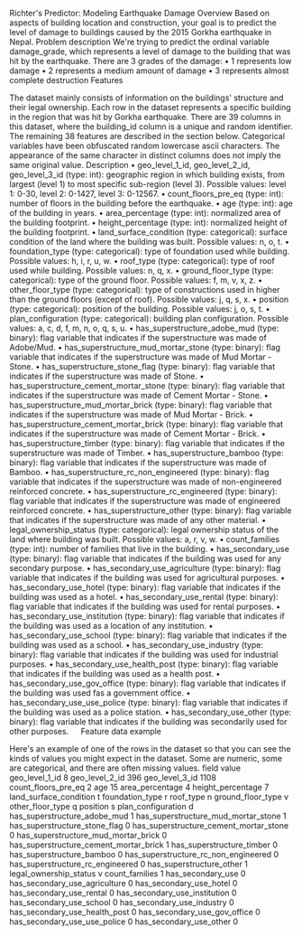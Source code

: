 Richter's Predictor: Modeling Earthquake Damage 
Overview
Based on aspects of building location and construction, your goal is to predict the level of damage to buildings caused by the 2015 Gorkha earthquake in Nepal.
Problem description
We're trying to predict the ordinal variable damage_grade, which represents a level of damage to the building that was hit by the earthquake. There are 3 grades of the damage:
•	1 represents low damage 
•	2 represents a medium amount of damage 
•	3 represents almost complete destruction 
Features

The dataset mainly consists of information on the buildings' structure and their legal ownership. Each row in the dataset represents a specific building in the region that was hit by Gorkha earthquake.
There are 39 columns in this dataset, where the building_id column is a unique and random identifier. The remaining 38 features are described in the section below. Categorical variables have been obfuscated random lowercase ascii characters. The appearance of the same character in distinct columns does not imply the same original value.
Description
•	geo_level_1_id, geo_level_2_id, geo_level_3_id (type: int): geographic region in which building exists, from largest (level 1) to most specific sub-region (level 3). Possible values: level 1: 0-30, level 2: 0-1427, level 3: 0-12567. 
•	count_floors_pre_eq (type: int): number of floors in the building before the earthquake. 
•	age (type: int): age of the building in years. 
•	area_percentage (type: int): normalized area of the building footprint. 
•	height_percentage (type: int): normalized height of the building footprint. 
•	land_surface_condition (type: categorical): surface condition of the land where the building was built. Possible values: n, o, t. 
•	foundation_type (type: categorical): type of foundation used while building. Possible values: h, i, r, u, w. 
•	roof_type (type: categorical): type of roof used while building. Possible values: n, q, x. 
•	ground_floor_type (type: categorical): type of the ground floor. Possible values: f, m, v, x, z. 
•	other_floor_type (type: categorical): type of constructions used in higher than the ground floors (except of roof). Possible values: j, q, s, x. 
•	position (type: categorical): position of the building. Possible values: j, o, s, t. 
•	plan_configuration (type: categorical): building plan configuration. Possible values: a, c, d, f, m, n, o, q, s, u. 
•	has_superstructure_adobe_mud (type: binary): flag variable that indicates if the superstructure was made of Adobe/Mud. 
•	has_superstructure_mud_mortar_stone (type: binary): flag variable that indicates if the superstructure was made of Mud Mortar - Stone. 
•	has_superstructure_stone_flag (type: binary): flag variable that indicates if the superstructure was made of Stone. 
•	has_superstructure_cement_mortar_stone (type: binary): flag variable that indicates if the superstructure was made of Cement Mortar - Stone. 
•	has_superstructure_mud_mortar_brick (type: binary): flag variable that indicates if the superstructure was made of Mud Mortar - Brick. 
•	has_superstructure_cement_mortar_brick (type: binary): flag variable that indicates if the superstructure was made of Cement Mortar - Brick. 
•	has_superstructure_timber (type: binary): flag variable that indicates if the superstructure was made of Timber. 
•	has_superstructure_bamboo (type: binary): flag variable that indicates if the superstructure was made of Bamboo. 
•	has_superstructure_rc_non_engineered (type: binary): flag variable that indicates if the superstructure was made of non-engineered reinforced concrete. 
•	has_superstructure_rc_engineered (type: binary): flag variable that indicates if the superstructure was made of engineered reinforced concrete. 
•	has_superstructure_other (type: binary): flag variable that indicates if the superstructure was made of any other material. 
•	legal_ownership_status (type: categorical): legal ownership status of the land where building was built. Possible values: a, r, v, w. 
•	count_families (type: int): number of families that live in the building. 
•	has_secondary_use (type: binary): flag variable that indicates if the building was used for any secondary purpose. 
•	has_secondary_use_agriculture (type: binary): flag variable that indicates if the building was used for agricultural purposes. 
•	has_secondary_use_hotel (type: binary): flag variable that indicates if the building was used as a hotel. 
•	has_secondary_use_rental (type: binary): flag variable that indicates if the building was used for rental purposes. 
•	has_secondary_use_institution (type: binary): flag variable that indicates if the building was used as a location of any institution. 
•	has_secondary_use_school (type: binary): flag variable that indicates if the building was used as a school. 
•	has_secondary_use_industry (type: binary): flag variable that indicates if the building was used for industrial purposes. 
•	has_secondary_use_health_post (type: binary): flag variable that indicates if the building was used as a health post. 
•	has_secondary_use_gov_office (type: binary): flag variable that indicates if the building was used fas a government office. 
•	has_secondary_use_use_police (type: binary): flag variable that indicates if the building was used as a police station. 
•	has_secondary_use_other (type: binary): flag variable that indicates if the building was secondarily used for other purposes. 
 
Feature data example

Here's an example of one of the rows in the dataset so that you can see the kinds of values you might expect in the dataset. Some are numeric, some are categorical, and there are often missing values. 
field	value
geo_level_1_id	8
geo_level_2_id	396
geo_level_3_id	1108
count_floors_pre_eq	2
age	15
area_percentage	4
height_percentage	7
land_surface_condition	t
foundation_type	r
roof_type	n
ground_floor_type	v
other_floor_type	q
position	s
plan_configuration	d
has_superstructure_adobe_mud	1
has_superstructure_mud_mortar_stone	1
has_superstructure_stone_flag	0
has_superstructure_cement_mortar_stone	0
has_superstructure_mud_mortar_brick	0
has_superstructure_cement_mortar_brick	1
has_superstructure_timber	0
has_superstructure_bamboo	0
has_superstructure_rc_non_engineered	0
has_superstructure_rc_engineered	0
has_superstructure_other	1
legal_ownership_status	v
count_families	1
has_secondary_use	0
has_secondary_use_agriculture	0
has_secondary_use_hotel	0
has_secondary_use_rental	0
has_secondary_use_institution	0
has_secondary_use_school	0
has_secondary_use_industry	0
has_secondary_use_health_post	0
has_secondary_use_gov_office	0
has_secondary_use_use_police	0
has_secondary_use_other	0


